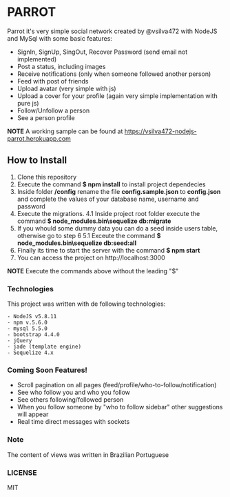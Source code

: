 # PARROT
Parrot it's very simple social network created by @vsilva472 with NodeJS and MySql with some basic features:

  - SignIn, SignUp, SingOut, Recover Password (send email not implemented) 
  - Post a status, including images
  - Receive notifications (only when someone followed another person)
  - Feed with post of friends
  - Upload avatar (very simple with js)
  - Upload a cover for your profile (again very simple implementation with pure js)
  - Follow/Unfollow a person
  - See a person profile

**NOTE** A working sample can be found at https://vsilva472-nodejs-parrot.herokuapp.com
 
## How to Install
1. Clone this repository
2. Execute the command **$ npm install**  to install project dependecies
3. Inside folder **/config** rename the file **config.sample.json** to **config.json** and complete the values of your database name, username and password
4. Execute the migrations.
4.1 Inside project root folder execute the command **$ node_modules\.bin\sequelize db:migrate**
5. If you whould some dummy data you can do a seed inside users table, otherwise go to step 6
5.1 Exceute the command **$ node_modules\.bin\sequelize db:seed:all**
6. Finally its time to start the server with the command **$ npm start**
7. You can access the project on http://localhost:3000

**NOTE** Execute the commands above without the leading "$"

### Technologies
This project was written with de following technologies:

    - NodeJS v5.8.11
    - npm v.5.6.0
    - mysql 5.5.0
    - bootstrap 4.4.0
    - jQuery
    - jade (template engine)
    - Sequelize 4.x
    
### Coming Soon Features!

   - Scroll pagination on all pages (feed/profile/who-to-follow/notification)  
   - See who follow you and who you follow
   - See others following/followed person
   - When you follow someone by "who to follow sidebar" other suggestions will appear
   - Real time direct messages with sockets

### Note
The content of views was written in Brazilian Portuguese

### LICENSE
MIT